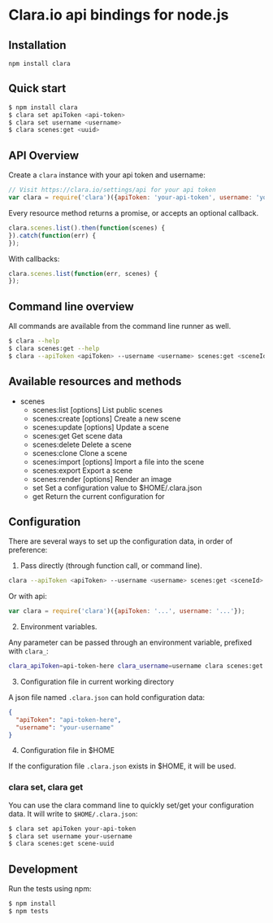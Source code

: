 # Clara.io api bindings for node.js

## Installation 

`npm install clara`

## Quick start

```bash
$ npm install clara
$ clara set apiToken <api-token>
$ clara set username <username>
$ clara scenes:get <uuid>
```

## API Overview

Create a `clara` instance with your api token and username:

```js
// Visit https://clara.io/settings/api for your api token
var clara = require('clara')({apiToken: 'your-api-token', username: 'your-username'});
```

Every resource method returns a promise, or accepts an optional callback.

```js
clara.scenes.list().then(function(scenes) {
}).catch(function(err) {
});
```

With callbacks:

```js
clara.scenes.list(function(err, scenes) {
});
```


## Command line overview

All commands are available from the command line runner as well.

```bash
$ clara --help
$ clara scenes:get --help
$ clara --apiToken <apiToken> --username <username> scenes:get <sceneId>
```

## Available resources and methods

* scenes
  * scenes:list [options]                List public scenes
  * scenes:create [options]              Create a new scene
  * scenes:update [options] <sceneId>    Update a scene
  * scenes:get <sceneId>                 Get scene data
  * scenes:delete <sceneId>              Delete a scene
  * scenes:clone <sceneId>               Clone a scene
  * scenes:import [options] <sceneId>    Import a file into the scene
  * scenes:export <sceneId> <extension>  Export a scene
  * scenes:render [options] <sceneId>    Render an image
  * set <key> <val>                      Set a configuration value to $HOME/.clara.json
  * get <key>                            Return the current configuration for <key>

## Configuration

There are several ways to set up the configuration data, in order of preference:

1. Pass directly (through function call, or command line).

```bash
clara --apiToken <apiToken> --username <username> scenes:get <sceneId>
```
Or with api:

```javascript
var clara = require('clara')({apiToken: '...', username: '...'});
```

2. Environment variables.

Any parameter can be passed through an environment variable, prefixed with `clara_`:

```bash
clara_apiToken=api-token-here clara_username=username clara scenes:get <uuid>
```

3. Configuration file in current working directory

A json file named `.clara.json` can hold configuration data:
```json
{
  "apiToken": "api-token-here",
  "username": "your-username"
}
```

4. Configuration file in $HOME

If the configuration file `.clara.json` exists in $HOME, it will be used.

###  clara set, clara get

You can use the clara command line to quickly set/get your configuration data. It will write
to `$HOME/.clara.json`:

```bash
$ clara set apiToken your-api-token
$ clara set username your-username
$ clara scenes:get scene-uuid
```


## Development

Run the tests using npm:

```bash
$ npm install
$ npm tests
```
